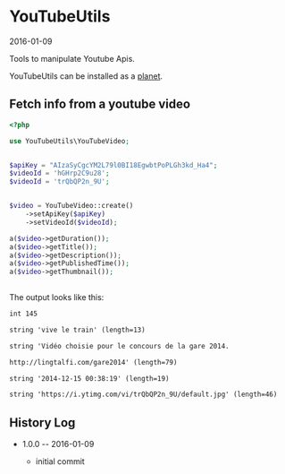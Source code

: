 YouTubeUtils
=================
2016-01-09




Tools to manipulate Youtube Apis.



YouTubeUtils can be installed as a [planet](https://github.com/lingtalfi/Observer/blob/master/article/article.planetReference.eng.md).



Fetch info from a youtube video 
----------------------


```php
<?php

use YouTubeUtils\YouTubeVideo;


$apiKey = "AIzaSyCgcYM2L79l0BI18EgwbtPoPLGh3kd_Ha4";
$videoId = 'hGHrp2C9u28';
$videoId = 'trQbQP2n_9U';


$video = YouTubeVideo::create()
    ->setApiKey($apiKey)
    ->setVideoId($videoId);

a($video->getDuration());
a($video->getTitle());
a($video->getDescription());
a($video->getPublishedTime());
a($video->getThumbnail());
    
```

The output looks like this:

```html
int 145

string 'vive le train' (length=13)

string 'Vidéo choisie pour le concours de la gare 2014.

http://lingtalfi.com/gare2014' (length=79)

string '2014-12-15 00:38:19' (length=19)

string 'https://i.ytimg.com/vi/trQbQP2n_9U/default.jpg' (length=46)

```





History Log
------------------
    
- 1.0.0 -- 2016-01-09

    - initial commit
    
    